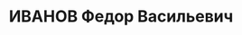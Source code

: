 ---
title: ИВАНОВ Федор Васильевич
description: 'Род. в 1897, Челябинская обл., Верхне-Уфалейский завод, русский. Проживал:
  ЮУЖД, ст-ция Синарская. Станция Синарская ЮУЖД, начальник

  Арестован 03.09.1937. Приговор: 06.11.1937 – ВМН. Расстрелян 06.11.1937'
---